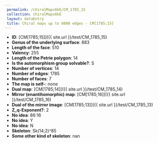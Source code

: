 ```yaml
--- 
 permalink: /chiralMaps6kE/CM_1785_15 
 collection: chiralMaps6kE
 layout: dataEntry
 title: Chiral maps up to 6000 edges - CM[1785;15]
---
```


- **ID**: [CM[1785;15]]({{ site.url }}/test/CM_1785_15)
- **Genus of the underlying surface**: 883
- **Length of the face**: 510
- **Valency**: 255
- **Length of the Petrie polygon**: 14
- **Is the automorphism group solvable?**: S
- **Number of vertices**: 14
- **Number of edges**: 1785
- **Number of faces**: 7
- **The map is self-**: none
- **Dual map**: [CM[1785;14]]({{ site.url }}/test/CM_1785_14)
- **Mirror (enantihomorphic) map**: [CM[1785;16]]({{ site.url }}/test/CM_1785_16)
- **Dual of the mirror image**: [CM[1785;13]]({{ site.url }}/test/CM_1785_13)
- **Z_q-Exponent?**: 2
- **No idea**:  86:16
- **No idea**: Y
- **No idea**: N
- **Skeleton**: Sk(14;2)^85
- **Some other kind of skeleton**: nan
